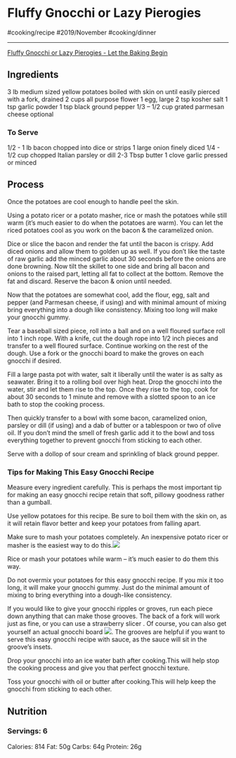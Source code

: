# Fluffy Gnocchi or Lazy Pierogies
#cooking/recipe #2019/November #cooking/dinner
- - - -
[Fluffy Gnocchi or Lazy Pierogies - Let the Baking Begin](https://letthebakingbegin.com/fluffy-gnocchi-or-lazy-pierogies/)

## Ingredients
3 lb medium sized yellow potatoes boiled with skin on until easily pierced with a fork, 			drained
2 cups all purpose flower
1 egg, large
2 tsp  kosher salt
1 tsp  garlic powder
1 tsp  black ground pepper
1/3 – 1/2 cup grated parmesan cheese optional

### To Serve
1/2 - 1 lb bacon chopped into dice or strips
1 large onion finely diced
1/4 - 1/2 cup chopped Italian parsley or dill
2-3 Tbsp  butter
1 clove garlic pressed or minced

## Process
Once the potatoes are cool enough to handle peel the skin.

Using a potato ricer or a potato masher, rice or mash the potatoes while still warm (it’s much easier to do when the potatoes are warm). You can let the riced potatoes cool as you work on the bacon & the caramelized onion.

Dice or slice the bacon and render the fat until the bacon is crispy. Add diced onions and allow them to golden up as well. If you don’t like the taste of raw garlic add the minced garlic about 30 seconds before the onions are done browning. Now tilt the skillet to one side and bring all bacon and onions to the raised part, letting all fat to collect at the bottom. Remove the fat and discard. Reserve the bacon & onion until needed.

Now that the potatoes are somewhat cool, add the flour, egg, salt and pepper (and Parmesan cheese, if using) and with minimal amount of mixing bring everything into a dough like consistency. Mixing too long will make your gnocchi gummy.

Tear a baseball sized piece, roll into a ball and on a well floured surface roll into 1 inch rope. With a knife, cut the dough rope into 1/2 inch pieces and transfer to a well floured surface. Continue working on the rest of the dough. Use a fork or the gnocchi board to make the groves on each gnocchi if desired.

Fill a large pasta pot with water, salt it liberally until the water is as salty as seawater. Bring it to a rolling boil over high heat. Drop the gnocchi into the water, stir and let them rise to the top. Once they rise to the top, cook for about 30 seconds to 1 minute and remove with a slotted spoon to an ice bath to stop the cooking process.

Then quickly transfer to a bowl with some bacon, caramelized onion, parsley or dill (if using) and a dab of butter or a tablespoon or two of olive oil. If you don’t mind the smell of fresh garlic add it to the bowl and toss everything together to prevent gnocchi from sticking to each other.

Serve with a dollop of sour cream and sprinkling of black ground pepper.

### Tips for Making This Easy Gnocchi Recipe

Measure every ingredient carefully. This is perhaps the most important tip for making an easy gnocchi recipe retain that soft, pillowy goodness rather than a gumball.

Use yellow potatoes for this recipe. Be sure to boil them with the skin on, as it will retain flavor better and keep your potatoes from falling apart.

Make sure to mash your potatoes completely. An inexpensive potato ricer or masher is the easiest way to do this.![](Fluffy%20Gnocchi%20or%20Lazy%20Pierogies/ir.gif)

Rice or mash your potatoes while warm – it’s much easier to do them this way.

Do not overmix your potatoes for this easy gnocchi recipe. If you mix it too long, it will make your gnocchi gummy. Just do the minimal amount of mixing to bring everything into a dough-like consistency.

If you would like to give your gnocchi ripples or groves, run each piece down anything that can make those grooves. The back of a fork will work just as fine, or you can use a  strawberry slicer . Of course, you can also get yourself an actual gnocchi board ![](Fluffy%20Gnocchi%20or%20Lazy%20Pierogies/ir.gif). The grooves are helpful if you want to serve this easy gnocchi recipe with sauce, as the sauce will sit in the groove’s insets.

Drop your gnocchi into an ice water bath after cooking.This will help stop the cooking process and give you that perfect gnocchi texture.

Toss your gnocchi with oil or butter after cooking.This will help keep the gnocchi from sticking to each other.


## Nutrition
### Servings: 6
Calories: 814
Fat: 50g
Carbs: 64g
Protein: 26g